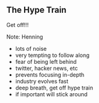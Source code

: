 ##  The Hype Train

Get off!!!

Note:
Henning

- lots of noise
- very tempting to follow along
- fear of being left behind
- twitter, hacker news, etc
- prevents focusing in-depth
- industry evolves fast
- deep breath, get off hype train
- if important will stick around
